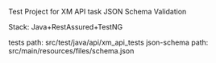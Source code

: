 Test Project for XM
API task
JSON Schema Validation

Stack: Java+RestAssured+TestNG

tests path: src/test/java/api/xm_api_tests
json-schema path: src/main/resources/files/schema.json